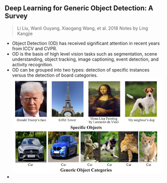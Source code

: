 ## Deep Learning for Generic Object Detection: A Survey
> Li Liu, Wanli Ouyang, Xiaogang Wang, et al. 2018
> Notes by Ling Kangjie

- Object Detection (OD) has received significant attention in recent years from ICCV and CVPR.
- OD is the basis of high level vision tasks such as segmentation, scene understanding, object tracking, image captioning, event detection, and activity recognition.
- OD can be grouped into two types: detection of specific instances versus the detection of board categories.
![specific objects versus generic object detection](./imgs/specific_or_generic_object_detection.jpg)
-

